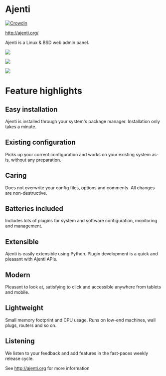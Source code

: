 Ajenti
======

[![Crowdin](https://crowdin.net/badges/ajenti/localized.png)](https://crowdin.net/project/ajenti)

http://ajenti.org/

Ajenti is a Linux & BSD web admin panel.

![](http://ajenti.org/static/home/img/screens/ajenti/1.png)

![](http://ajenti.org/static/home/img/screens/ajenti/2.png)

![](http://ajenti.org/static/home/img/screens/ajenti/3.png)

Feature highlights
==================

Easy installation
-----------------

Ajenti is installed through your system's package manager. Installation only takes a minute.

Existing configuration
----------------------

Picks up your current configuration and works on your existing system as-is, without any preparation.

Caring
------

Does not overwrite your config files, options and comments. All changes are non-destructive.

Batteries included
------------------

Includes lots of plugins for system and software configuration, monitoring and management.

Extensible
----------

Ajenti is easily extensible using Python. Plugin development is a quick and pleasant with Ajenti APIs.

Modern
------

Pleasant to look at, satisfying to click and accessible anywhere from tablets and mobile.

Lightweight
-----------

Small memory footprint and CPU usage. Runs on low-end machines, wall plugs, routers and so on.

Listening
---------

We listen to your feedback and add features in the fast-paces weekly release cycle.


See http://ajenti.org for more information
